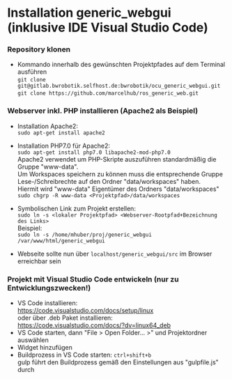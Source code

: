 # Installation generic_webgui (inklusive IDE Visual Studio Code)
### Repository klonen
- Kommando innerhalb des gewünschten Projektpfades auf dem Terminal ausführen  
`git clone git@gitlab.bwrobotik.selfhost.de:bwrobotik/ocu_generic_webgui.git`  
`git clone https://github.com/marcelhub/ros_generic_web.git`

### Webserver inkl. PHP installieren (Apache2 als Beispiel)
- Installation Apache2:  
  `sudo apt-get install apache2`

- Installation PHP7.0 für Apache2:  
  `sudo apt-get install php7.0 libapache2-mod-php7.0`  
  Apache2 verwendet um PHP-Skripte auszuführen standardmäßig die Gruppe "www-data".  
  Um Workspaces speichern zu können muss die entsprechende Gruppe Lese-/Schreibrechte auf den Ordner "data/workspaces" haben.  
  Hiermit wird "www-data" Eigentümer des Ordners "data/workspaces"  
  `sudo chgrp -R www-data <Projektpfad>/data/workspaces`
- Symbolischen Link zum Projekt erstellen:  
  `sudo ln -s <lokaler Projektpfad> <Webserver-Rootpfad+Bezeichnung des Links>`  
  Beispiel:  
  `sudo ln -s /home/mhuber/proj/generic_webgui /var/www/html/generic_webgui `

- Webseite sollte nun über `localhost/generic_webgui/src` im Browser erreichbar sein


### Projekt mit Visual Studio Code entwickeln (nur zu Entwicklungszwecken!)
- VS Code installieren:  
  https://code.visualstudio.com/docs/setup/linux  
  oder über .deb Paket installieren:  
  https://code.visualstudio.com/docs/?dv=linux64_deb
- VS Code starten, dann "File > Open Folder... >" und Projektordner auswählen
- Widget hinzufügen
- Buildprozess in VS Code starten: `ctrl+shift+b`  
  gulp führt den Buildprozess gemäß den Einstellungen aus "gulpfile.js" durch
